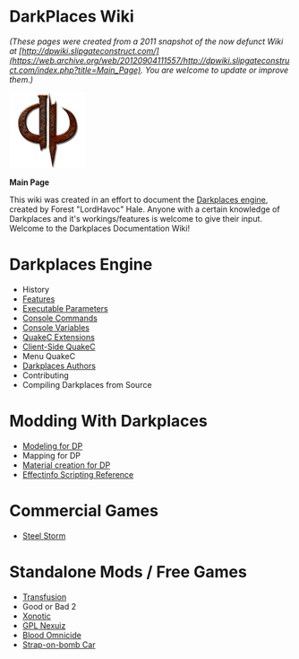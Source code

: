 DarkPlaces Wiki
===============

_(These pages were created from a 2011 snapshot of the now defunct Wiki at [http://dpwiki.slipgateconstruct.com/](https://web.archive.org/web/20120904111557/http://dpwiki.slipgateconstruct.com/index.php?title=Main_Page).
You are welcome to update or improve them.)_

![DarkPlaces Logo](assets/images/darkplaces.png)

**Main Page**

This wiki was created in an effort to document the [Darkplaces engine](https://icculus.org/twilight/darkplaces/), created by Forest "LordHavoc" Hale.
Anyone with a certain knowledge of Darkplaces and it's workings/features is welcome to give their input. Welcome to the Darkplaces Documentation Wiki!  

Darkplaces Engine
=================

-   History
-   [Features](Features)
-   [Executable Parameters](Parameters)
-   [Console Commands](Commands)
-   [Console Variables](CVars)
-   [QuakeC Extensions](Extensions)
-   [Client-Side QuakeC](CSQC)
-   Menu QuakeC
-   [Darkplaces Authors](Authors)
-   Contributing
-   Compiling Darkplaces from Source

Modding With Darkplaces
=======================

-   [Modeling for DP](Modeling)
-   Mapping for DP
-   [Material creation for DP](Materials)
-   [Effectinfo Scripting Reference](Effectinfo)

Commercial Games
================

-   [Steel Storm](http://steel-storm.com/)

Standalone Mods / Free Games
============================

-   [Transfusion](http://www.transfusion-game.com/)
-   Good or Bad 2
-   [Xonotic](http://www.xonotic.org/)
-   [GPL Nexuiz](http://www.alientrap.org/nexuiz/)
-   [Blood Omnicide](http://www.legacy-of-kain.ru/bo1/omnicide_eng.shtml)
-   [Strap-on-bomb Car](http://www.kot-in-action.com/)

